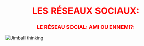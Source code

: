 <h1 align="center">
  <b style="color:red;">LES RÉSEAUX SOCIAUX:</b><br>
</h1>

<h3 align="center">
  <b style="color:red;">LE RÉSEAU SOCIAL: AMI OU ENNEMI?:</b><br>
</h3>
<img class="imgleft" 
src="https://i.pinimg.com/originals/59/41/88/594188c902f8a3c227e5deb41fe8512e.jpg" alt="Jimball thinking">
